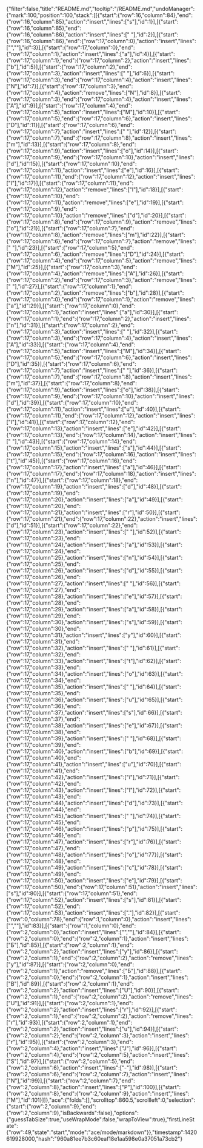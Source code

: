 {"filter":false,"title":"README.md","tooltip":"/README.md","undoManager":{"mark":100,"position":100,"stack":[[{"start":{"row":16,"column":84},"end":{"row":16,"column":85},"action":"insert","lines":["s"],"id":1}],[{"start":{"row":16,"column":85},"end":{"row":16,"column":86},"action":"insert","lines":[" "],"id":2}],[{"start":{"row":16,"column":86},"end":{"row":17,"column":0},"action":"insert","lines":["",""],"id":3}],[{"start":{"row":17,"column":0},"end":{"row":17,"column":1},"action":"insert","lines":["a"],"id":4}],[{"start":{"row":17,"column":1},"end":{"row":17,"column":2},"action":"insert","lines":["b"],"id":5}],[{"start":{"row":17,"column":2},"end":{"row":17,"column":3},"action":"insert","lines":[" "],"id":6}],[{"start":{"row":17,"column":3},"end":{"row":17,"column":4},"action":"insert","lines":["N"],"id":7}],[{"start":{"row":17,"column":3},"end":{"row":17,"column":4},"action":"remove","lines":["N"],"id":8}],[{"start":{"row":17,"column":3},"end":{"row":17,"column":4},"action":"insert","lines":["A"],"id":9}],[{"start":{"row":17,"column":4},"end":{"row":17,"column":5},"action":"insert","lines":["M"],"id":10}],[{"start":{"row":17,"column":5},"end":{"row":17,"column":6},"action":"insert","lines":["D"],"id":11}],[{"start":{"row":17,"column":6},"end":{"row":17,"column":7},"action":"insert","lines":[" "],"id":12}],[{"start":{"row":17,"column":7},"end":{"row":17,"column":8},"action":"insert","lines":["m"],"id":13}],[{"start":{"row":17,"column":8},"end":{"row":17,"column":9},"action":"insert","lines":["o"],"id":14}],[{"start":{"row":17,"column":9},"end":{"row":17,"column":10},"action":"insert","lines":["d"],"id":15}],[{"start":{"row":17,"column":10},"end":{"row":17,"column":11},"action":"insert","lines":["e"],"id":16}],[{"start":{"row":17,"column":11},"end":{"row":17,"column":12},"action":"insert","lines":["l"],"id":17}],[{"start":{"row":17,"column":11},"end":{"row":17,"column":12},"action":"remove","lines":["l"],"id":18}],[{"start":{"row":17,"column":10},"end":{"row":17,"column":11},"action":"remove","lines":["e"],"id":19}],[{"start":{"row":17,"column":9},"end":{"row":17,"column":10},"action":"remove","lines":["d"],"id":20}],[{"start":{"row":17,"column":8},"end":{"row":17,"column":9},"action":"remove","lines":["o"],"id":21}],[{"start":{"row":17,"column":7},"end":{"row":17,"column":8},"action":"remove","lines":["m"],"id":22}],[{"start":{"row":17,"column":6},"end":{"row":17,"column":7},"action":"remove","lines":[" "],"id":23}],[{"start":{"row":17,"column":5},"end":{"row":17,"column":6},"action":"remove","lines":["D"],"id":24}],[{"start":{"row":17,"column":4},"end":{"row":17,"column":5},"action":"remove","lines":["M"],"id":25}],[{"start":{"row":17,"column":3},"end":{"row":17,"column":4},"action":"remove","lines":["A"],"id":26}],[{"start":{"row":17,"column":2},"end":{"row":17,"column":3},"action":"remove","lines":[" "],"id":27}],[{"start":{"row":17,"column":1},"end":{"row":17,"column":2},"action":"remove","lines":["b"],"id":28}],[{"start":{"row":17,"column":0},"end":{"row":17,"column":1},"action":"remove","lines":["a"],"id":29}],[{"start":{"row":17,"column":0},"end":{"row":17,"column":1},"action":"insert","lines":["a"],"id":30}],[{"start":{"row":17,"column":1},"end":{"row":17,"column":2},"action":"insert","lines":["n"],"id":31}],[{"start":{"row":17,"column":2},"end":{"row":17,"column":3},"action":"insert","lines":[" "],"id":32}],[{"start":{"row":17,"column":3},"end":{"row":17,"column":4},"action":"insert","lines":["A"],"id":33}],[{"start":{"row":17,"column":4},"end":{"row":17,"column":5},"action":"insert","lines":["M"],"id":34}],[{"start":{"row":17,"column":5},"end":{"row":17,"column":6},"action":"insert","lines":["D"],"id":35}],[{"start":{"row":17,"column":6},"end":{"row":17,"column":7},"action":"insert","lines":[" "],"id":36}],[{"start":{"row":17,"column":7},"end":{"row":17,"column":8},"action":"insert","lines":["m"],"id":37}],[{"start":{"row":17,"column":8},"end":{"row":17,"column":9},"action":"insert","lines":["o"],"id":38}],[{"start":{"row":17,"column":9},"end":{"row":17,"column":10},"action":"insert","lines":["d"],"id":39}],[{"start":{"row":17,"column":10},"end":{"row":17,"column":11},"action":"insert","lines":["u"],"id":40}],[{"start":{"row":17,"column":11},"end":{"row":17,"column":12},"action":"insert","lines":["l"],"id":41}],[{"start":{"row":17,"column":12},"end":{"row":17,"column":13},"action":"insert","lines":["e"],"id":42}],[{"start":{"row":17,"column":13},"end":{"row":17,"column":14},"action":"insert","lines":[" "],"id":43}],[{"start":{"row":17,"column":14},"end":{"row":17,"column":15},"action":"insert","lines":["s"],"id":44}],[{"start":{"row":17,"column":15},"end":{"row":17,"column":16},"action":"insert","lines":["t"],"id":45}],[{"start":{"row":17,"column":16},"end":{"row":17,"column":17},"action":"insert","lines":["a"],"id":46}],[{"start":{"row":17,"column":17},"end":{"row":17,"column":18},"action":"insert","lines":["n"],"id":47}],[{"start":{"row":17,"column":18},"end":{"row":17,"column":19},"action":"insert","lines":["d"],"id":48}],[{"start":{"row":17,"column":19},"end":{"row":17,"column":20},"action":"insert","lines":["a"],"id":49}],[{"start":{"row":17,"column":20},"end":{"row":17,"column":21},"action":"insert","lines":["r"],"id":50}],[{"start":{"row":17,"column":21},"end":{"row":17,"column":22},"action":"insert","lines":["d"],"id":51}],[{"start":{"row":17,"column":22},"end":{"row":17,"column":23},"action":"insert","lines":[" "],"id":52}],[{"start":{"row":17,"column":23},"end":{"row":17,"column":24},"action":"insert","lines":["a"],"id":53}],[{"start":{"row":17,"column":24},"end":{"row":17,"column":25},"action":"insert","lines":["n"],"id":54}],[{"start":{"row":17,"column":25},"end":{"row":17,"column":26},"action":"insert","lines":["d"],"id":55}],[{"start":{"row":17,"column":26},"end":{"row":17,"column":27},"action":"insert","lines":[" "],"id":56}],[{"start":{"row":17,"column":27},"end":{"row":17,"column":28},"action":"insert","lines":["e"],"id":57}],[{"start":{"row":17,"column":28},"end":{"row":17,"column":29},"action":"insert","lines":["a"],"id":58}],[{"start":{"row":17,"column":29},"end":{"row":17,"column":30},"action":"insert","lines":["s"],"id":59}],[{"start":{"row":17,"column":30},"end":{"row":17,"column":31},"action":"insert","lines":["y"],"id":60}],[{"start":{"row":17,"column":31},"end":{"row":17,"column":32},"action":"insert","lines":[" "],"id":61}],[{"start":{"row":17,"column":32},"end":{"row":17,"column":33},"action":"insert","lines":["t"],"id":62}],[{"start":{"row":17,"column":33},"end":{"row":17,"column":34},"action":"insert","lines":["o"],"id":63}],[{"start":{"row":17,"column":34},"end":{"row":17,"column":35},"action":"insert","lines":[" "],"id":64}],[{"start":{"row":17,"column":35},"end":{"row":17,"column":36},"action":"insert","lines":["u"],"id":65}],[{"start":{"row":17,"column":36},"end":{"row":17,"column":37},"action":"insert","lines":["s"],"id":66}],[{"start":{"row":17,"column":37},"end":{"row":17,"column":38},"action":"insert","lines":["e"],"id":67}],[{"start":{"row":17,"column":38},"end":{"row":17,"column":39},"action":"insert","lines":[" "],"id":68}],[{"start":{"row":17,"column":39},"end":{"row":17,"column":40},"action":"insert","lines":["b"],"id":69}],[{"start":{"row":17,"column":40},"end":{"row":17,"column":41},"action":"insert","lines":["u"],"id":70}],[{"start":{"row":17,"column":41},"end":{"row":17,"column":42},"action":"insert","lines":["i"],"id":71}],[{"start":{"row":17,"column":42},"end":{"row":17,"column":43},"action":"insert","lines":["l"],"id":72}],[{"start":{"row":17,"column":43},"end":{"row":17,"column":44},"action":"insert","lines":["d"],"id":73}],[{"start":{"row":17,"column":44},"end":{"row":17,"column":45},"action":"insert","lines":[" "],"id":74}],[{"start":{"row":17,"column":45},"end":{"row":17,"column":46},"action":"insert","lines":["p"],"id":75}],[{"start":{"row":17,"column":46},"end":{"row":17,"column":47},"action":"insert","lines":["r"],"id":76}],[{"start":{"row":17,"column":47},"end":{"row":17,"column":48},"action":"insert","lines":["o"],"id":77}],[{"start":{"row":17,"column":48},"end":{"row":17,"column":49},"action":"insert","lines":["c"],"id":78}],[{"start":{"row":17,"column":49},"end":{"row":17,"column":50},"action":"insert","lines":["e"],"id":79}],[{"start":{"row":17,"column":50},"end":{"row":17,"column":51},"action":"insert","lines":["s"],"id":80}],[{"start":{"row":17,"column":51},"end":{"row":17,"column":52},"action":"insert","lines":["s"],"id":81}],[{"start":{"row":17,"column":52},"end":{"row":17,"column":53},"action":"insert","lines":["."],"id":82}],[{"start":{"row":0,"column":78},"end":{"row":1,"column":0},"action":"insert","lines":["",""],"id":83}],[{"start":{"row":1,"column":0},"end":{"row":2,"column":0},"action":"insert","lines":["",""],"id":84}],[{"start":{"row":2,"column":0},"end":{"row":2,"column":1},"action":"insert","lines":["Б"],"id":85}],[{"start":{"row":2,"column":1},"end":{"row":2,"column":2},"action":"insert","lines":["у"],"id":86}],[{"start":{"row":2,"column":1},"end":{"row":2,"column":2},"action":"remove","lines":["у"],"id":87}],[{"start":{"row":2,"column":0},"end":{"row":2,"column":1},"action":"remove","lines":["Б"],"id":88}],[{"start":{"row":2,"column":0},"end":{"row":2,"column":1},"action":"insert","lines":["B"],"id":89}],[{"start":{"row":2,"column":1},"end":{"row":2,"column":2},"action":"insert","lines":["U"],"id":90}],[{"start":{"row":2,"column":1},"end":{"row":2,"column":2},"action":"remove","lines":["U"],"id":91}],[{"start":{"row":2,"column":1},"end":{"row":2,"column":2},"action":"insert","lines":["r"],"id":92}],[{"start":{"row":2,"column":1},"end":{"row":2,"column":2},"action":"remove","lines":["r"],"id":93}],[{"start":{"row":2,"column":1},"end":{"row":2,"column":2},"action":"insert","lines":["u"],"id":94}],[{"start":{"row":2,"column":2},"end":{"row":2,"column":3},"action":"insert","lines":["r"],"id":95}],[{"start":{"row":2,"column":3},"end":{"row":2,"column":4},"action":"insert","lines":["J"],"id":96}],[{"start":{"row":2,"column":4},"end":{"row":2,"column":5},"action":"insert","lines":["S"],"id":97}],[{"start":{"row":2,"column":5},"end":{"row":2,"column":6},"action":"insert","lines":["-"],"id":98}],[{"start":{"row":2,"column":6},"end":{"row":2,"column":7},"action":"insert","lines":["N"],"id":99}],[{"start":{"row":2,"column":7},"end":{"row":2,"column":8},"action":"insert","lines":["P"],"id":100}],[{"start":{"row":2,"column":8},"end":{"row":2,"column":9},"action":"insert","lines":["M"],"id":101}]]},"ace":{"folds":[],"scrolltop":860.5,"scrollleft":0,"selection":{"start":{"row":2,"column":9},"end":{"row":2,"column":9},"isBackwards":false},"options":{"guessTabSize":true,"useWrapMode":false,"wrapToView":true},"firstLineState":{"row":49,"state":"start","mode":"ace/mode/markdown"}},"timestamp":1420619928000,"hash":"960a81ee7b3c60eaf18e1aa598e0a37051a73cb2"}